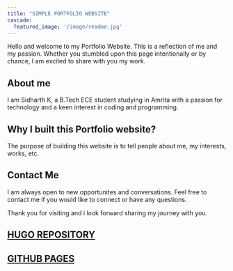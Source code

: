 ```yaml
---
title: "SIMPLE PORTFOLIO WEBSITE"
cascade:
  featured_image: '/image/readme.jpg'
---
```

Hello and welcome to my Portfolio Website. This is a reflection of me and my passion. Whether you stumbled upon this page intentionally or by chance, I am excited to share with you my work.

## About me

I am Sidharth K, a B.Tech ECE student studying in Amrita with a passion for technology and a keen interest in coding and programming.

## Why I built this Portfolio website?

The purpose of building this website is to tell people about me, my interests, works, etc.

## Contact Me

I am always open to new opportunites and conversations. Feel free to contact me if you would like to connect or have any questions.

Thank you for visiting and i look forward sharing my journey with you.

## [HUGO REPOSITORY](https://github.com/sidharth256/portfolio.github.io)

## [GITHUB PAGES](https://sidharth256.github.io/portfolio.github.io)
